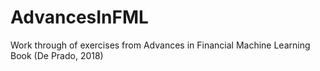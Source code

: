 # AdvancesInFML
Work through of exercises from Advances in Financial Machine Learning Book (De Prado, 2018)
